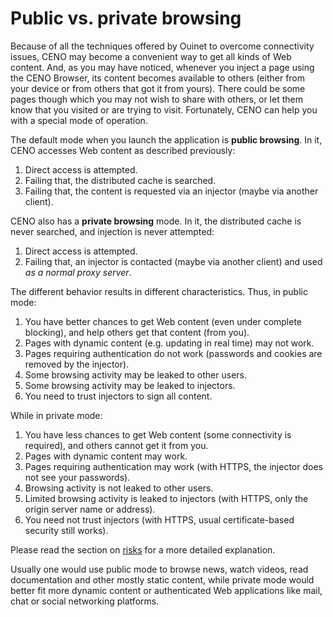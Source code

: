 # Public vs. private browsing

Because of all the techniques offered by Ouinet to overcome connectivity issues, CENO may become a convenient way to get all kinds of Web content.  And, as you may have noticed, whenever you inject a page using the CENO Browser, its content becomes available to others (either from your device or from others that got it from yours).  There could be some pages though which you may not wish to share with others, or let them know that you visited or are trying to visit.  Fortunately, CENO can help you with a special mode of operation.

The default mode when you launch the application is **public browsing**.  In it, CENO accesses Web content as described previously:

 1. Direct access is attempted.
 2. Failing that, the distributed cache is searched.
 3. Failing that, the content is requested via an injector (maybe via another client).

CENO also has a **private browsing** mode.  In it, the distributed cache is never searched, and injection is never attempted:

 1. Direct access is attempted.
 2. Failing that, an injector is contacted (maybe via another client) and used *as a normal proxy server*.

The different behavior results in different characteristics.  Thus, in public mode:

 1. You have better chances to get Web content (even under complete blocking), and help others get that content (from you).
 2. Pages with dynamic content (e.g. updating in real time) may not work.
 3. Pages requiring authentication do not work (passwords and cookies are removed by the injector).
 4. Some browsing activity may be leaked to other users.
 5. Some browsing activity may be leaked to injectors.
 6. You need to trust injectors to sign all content.

While in private mode:

 1. You have less chances to get Web content (some connectivity is required), and others cannot get it from you.
 2. Pages with dynamic content may work.
 3. Pages requiring authentication may work (with HTTPS, the injector does not see your passwords).
 4. Browsing activity is not leaked to other users.
 5. Limited browsing activity is leaked to injectors (with HTTPS, only the origin server name or address).
 6. You need not trust injectors (with HTTPS, usual certificate-based security still works).

Please read the section on [risks](risks.md) for a more detailed explanation.

Usually one would use public mode to browse news, watch videos, read documentation and other mostly static content, while private mode would better fit more dynamic content or authenticated Web applications like mail, chat or social networking platforms.
